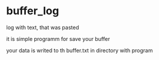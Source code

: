 # buffer_log
log with text, that was pasted

it is simple programm for save your buffer

your data is writed to th buffer.txt in directory with program
